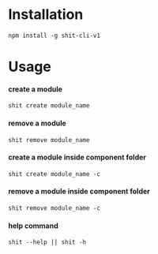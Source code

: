 # Installation

```
npm install -g shit-cli-v1
```

# Usage

#### create a module

```
shit create module_name
```

#### remove a module

```
shit remove module_name
```

#### create a module inside component folder

```
shit create module_name -c
```

#### remove a module inside component folder

```
shit remove module_name -c
```

#### help command

```
shit --help || shit -h
```
